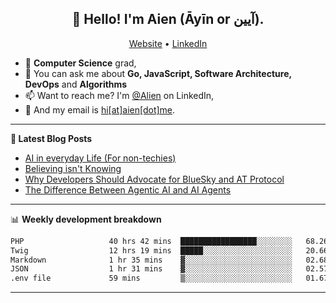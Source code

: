 <h2 align="center">👋 Hello! I'm Aien (Āyīn or آیین).</h2>
<p align="center">
  <a href="https://www.aien.me">Website</a> •
  <a href="https://www.linkedin.com/in/aiensaidi/">LinkedIn</a>
</p>


- 🌱 **Computer Science** grad,
- 💬 You can ask me about **Go, JavaScript, Software Architecture, DevOps** and **Algorithms**
- 📫 Want to reach me? I'm [@Alien](https://www.linkedin.com/in/aiensaidi/) on LinkedIn,
- 📧 And my email is [hi[at]aien[dot]me](mailto:hi@aien.me).

-------

**📝 Latest Blog Posts**

<!-- BLOG-POST-LIST:START -->
- [AI in everyday Life (For non-techies)](https://aien.me/ai-in-everyday-life-for-non-techies/)
- [Believing isn't Knowing](https://aien.me/believing-isnt-knowing/)
- [Why Developers Should Advocate for BlueSky and AT Protocol](https://aien.me/why-developers-should-advocate-for-bluesky-and-at-protocol/)
- [The Difference Between Agentic AI and AI Agents](https://aien.me/the-difference-between-agentic-ai-and-ai-agents/)
<!-- BLOG-POST-LIST:END -->

-------

📊 **Weekly development breakdown**
<!--START_SECTION:waka-->

```txt
PHP                   40 hrs 42 mins  █████████████████░░░░░░░░   68.26 %
Twig                  12 hrs 19 mins  █████░░░░░░░░░░░░░░░░░░░░   20.66 %
Markdown              1 hr 35 mins    ▓░░░░░░░░░░░░░░░░░░░░░░░░   02.68 %
JSON                  1 hr 31 mins    ▓░░░░░░░░░░░░░░░░░░░░░░░░   02.57 %
.env file             59 mins         ▒░░░░░░░░░░░░░░░░░░░░░░░░   01.67 %
```

<!--END_SECTION:waka-->

-------
